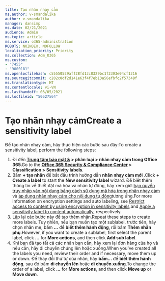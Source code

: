 ```yaml
---
title: Tạo nhãn nhạy cảm
ms.author: v-smandalika
author: v-smandalika
manager: dansimp
ms.date: 02/21/2021
audience: Admin
ms.topic: article
ms.service: o365-administration
ROBOTS: NOINDEX, NOFOLLOW
localization_priority: Priority
ms.collection: Adm_O365
ms.custom:
- "7455"
- "9000181"
ms.openlocfilehash: c55550529aff28fd13c8329bc1f2303e04cf1316
ms.sourcegitcommit: c202c0df2d141e63f4f7eb13a56efbfc2f57348f
ms.translationtype: MT
ms.contentlocale: vi-VN
ms.lasthandoff: 03/05/2021
ms.locfileid: "50527564"
---
```

# <a name="create-a-sensitivity-label"></a><span data-ttu-id="20286-102">Tạo nhãn nhạy cảm</span><span class="sxs-lookup"><span data-stu-id="20286-102">Create a sensitivity label</span></span>

<span data-ttu-id="20286-103">Để tạo nhãn nhạy cảm, hãy thực hiện các bước sau đây:</span><span class="sxs-lookup"><span data-stu-id="20286-103">To create a sensitivity label, perform the following steps:</span></span>

1. <span data-ttu-id="20286-104">Đi đến **[Trung tâm bảo mật &](https://sip.protection.office.com/) > phân loại > nhãn nhạy cảm trong Office 365**.</span><span class="sxs-lookup"><span data-stu-id="20286-104">Go to the **[Office 365 Security & Compliance Center](https://sip.protection.office.com/) > Classification > Sensitivity labels**.</span></span>
2. <span data-ttu-id="20286-105">Bấm **+ tạo nhãn** để bắt đầu trình hướng dẫn **nhãn nhạy cảm mới** .</span><span class="sxs-lookup"><span data-stu-id="20286-105">Click **+ Create a label** to start the **New sensitivity label** wizard.</span></span> <span data-ttu-id="20286-106">Để biết thêm thông tin về thiết đặt mã hóa và nhãn tự động, hãy xem giới [hạn quyền truy nhập vào nội dung bằng cách sử dụng mã hóa trong nhãn nhạy cảm](https://docs.microsoft.com/microsoft-365/compliance/encryption-sensitivity-labels) và [áp dụng nhãn nhạy cảm cho nội dung tự động](https://docs.microsoft.com/microsoft-365/compliance/apply-sensitivity-label-automatically)tương ứng.</span><span class="sxs-lookup"><span data-stu-id="20286-106">For more information on encryption settings and auto labeling, see [Restrict access to content by using encryption in sensitivity labels](https://docs.microsoft.com/microsoft-365/compliance/encryption-sensitivity-labels) and [Apply a sensitivity label to content automatically](https://docs.microsoft.com/microsoft-365/compliance/apply-sensitivity-label-automatically), respectively.</span></span>
3. <span data-ttu-id="20286-107">Lặp lại các bước này để tạo thêm nhãn.</span><span class="sxs-lookup"><span data-stu-id="20286-107">Repeat these steps to create more labels.</span></span> <span data-ttu-id="20286-108">Tuy nhiên, nếu bạn muốn tạo một sublabel, trước tiên, hãy chọn nhãn mẹ, bấm **...** để **biết thêm hành động**, rồi bấm **Thêm nhãn phụ**.</span><span class="sxs-lookup"><span data-stu-id="20286-108">However, if you want to create a sublabel, first select the parent label, click **...** for **More actions**, and then click **Add sub label**.</span></span>
4. <span data-ttu-id="20286-109">Khi bạn đã tạo tất cả các nhãn bạn cần, hãy xem lại đơn hàng của họ và nếu cần, hãy di chuyển chúng lên hoặc xuống.</span><span class="sxs-lookup"><span data-stu-id="20286-109">When you've created all the labels you need, review their order and if necessary, move them up or down.</span></span> <span data-ttu-id="20286-110">Để thay đổi thứ tự của nhãn, hãy **bấm...** để **biết thêm hành động**, sau đó bấm **di chuyển lên** hoặc **di chuyển xuống**.</span><span class="sxs-lookup"><span data-stu-id="20286-110">To change the order of a label, click **...** for **More actions**, and then click **Move up** or **Move down**.</span></span> 
